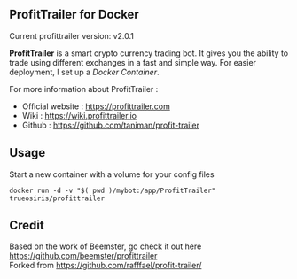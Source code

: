 ProfitTrailer for Docker
------------------------
Current profittrailer version: v2.0.1

**ProfitTrailer** is a smart crypto currency trading bot. It gives you the ability to trade using different exchanges in a fast and simple way.
For easier deployment, I set up a *Docker Container*.

For more information about ProfitTrailer :

 - Official website : https://profittrailer.com
 - Wiki : https://wiki.profittrailer.io
 - Github : https://github.com/taniman/profit-trailer

Usage
-----

Start a new container with a volume for your config files

    docker run -d -v "$( pwd )/mybot:/app/ProfitTrailer" trueosiris/profittrailer

Credit
------

Based on the work of Beemster, go check it out here
https://github.com/beemster/profittrailer \
Forked from 
https://github.com/rafffael/profit-trailer/
